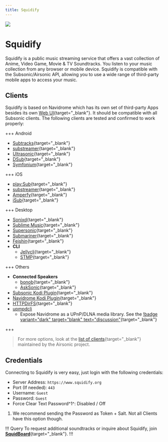 ```yaml
---
title: Squidify
---
```


![](/ss/squidify.png)
# Squidify

Squidify is a public music streaming service that offers a vast collection of Anime, Video Game, Movie & TV Soundtracks. You listen to your music collection from any browser or mobile device. Squidify is compatible with the Subsonic/Airsonic API, allowing you to use a wide range of third-party mobile apps to access your music.

## Clients

Squidify is based on Navidrome which has its own set of third-party Apps besides its own [Web UI](https://www.squidify.org/){target="_blank"}. It should be compatible with all Subsonic clients. The following clients are tested and confirmed to work properly:

+++ Android

- [Subtracks](https://github.com/austinried/subtracks#readme){target="_blank"}
- [substreamer](https://substreamerapp.com/){target="_blank"}
- [Ultrasonic](https://ultrasonic.gitlab.io/){target="_blank"}
- [DSub](https://play.google.com/store/apps/details?id=github.daneren2005.dsub){target="_blank"} <Badge type="info" text="Paid" />
- [Symfonium](https://symfonium.app/){target="_blank"} <Badge type="info" text="Paid" />

+++ iOS

- [play:Sub](http://michaelsapps.dk/playsubapp/){target="_blank"}
- [substreamer](https://substreamerapp.com/){target="_blank"}
- [Amperfy](https://github.com/BLeeEZ/amperfy#readme){target="_blank"}
- [iSub](https://isub.app){target="_blank"}


+++ Desktop

- [Sonixd](https://github.com/jeffvli/sonixd){target="_blank"} <Badge type="info" text="Windows" /> <Badge type="info" text="Linux" /> <Badge type="info" text="MacOS" />
- [Sublime Music](https://sublimemusic.app/){target="_blank"} <Badge type="info" text="Linux" />
- [Supersonic](https://github.com/dweymouth/supersonic){target="_blank"} <Badge type="info" text="Windows" /> <Badge type="info" text="Linux" /> <Badge type="info" text="MacOS" />
- [Submariner](https://submarinerapp.com/){target="_blank"} <Badge type="info" text="MacOS" />
- [Feishin](https://github.com/jeffvli/feishin){target="_blank"} <Badge type="info" text="Buggy" /> <Badge type="info" text="Linux" /> <Badge type="info" text="MacOS" />
- **CLI**
    - [Jellycli](https://github.com/tryffel/jellycli#readme){target="_blank"} <Badge type="info" text="Windows" /> <Badge type="info" text="Linux" />
    - [STMP](https://github.com/wildeyedskies/stmp#readme){target="_blank"} <Badge type="info" text="Linux" /> <Badge type="info" text="MacOS" />

+++ Others

- **Connected Speakers**
  - [bonob](https://github.com/simojenki/bonob#readme){target="_blank"} <Badge type="info" text="Sonos" />
  - [AskSonic](https://github.com/srichter/asksonic#readme){target="_blank"} <Badge type="info" text="Alexa" />
- [Subsonic Kodi Plugin](https://github.com/warwickh/plugin.audio.subsonic#readme){target="_blank"}
- [Navidrome Kodi Plugin](https://github.com/BobHasNoSoul/plugin.audio.navidrome#readme){target="_blank"}
- [HTTPDirFS](https://github.com/fangfufu/httpdirfs#readme){target="_blank"}
- [upmpdcli](https://www.lesbonscomptes.com/upmpdcli/index.html)
    - Expose Navidrome as a UPnP/DLNA media library. See the [!badge variant="dark" target="blank" text="discussion"](https://github.com/navidrome/navidrome/discussions/2324){target="_blank"}

+++

> For more options, look at the [list of clients](https://airsonic.github.io/docs/apps/){target="_blank"} maintained by the Airsonic project.

## Credentials

Connecting to Squidify is very easy, just login with the following credentials:

- Server Address: `https://www.squidify.org`
- Port (If needed): `443`
- Username: `Guest`
- Password: `Guest`
- Force Clear Text Password^1^: Disabled / Off

 1. We recommend sending the Password as Token + Salt. Not all Clients have this option though.

!!! Query
To request additional soundtracks or inquire about Squidify, join [**SquidBoard**](https://www.squid-board.org/){target="_blank"}.
!!!



